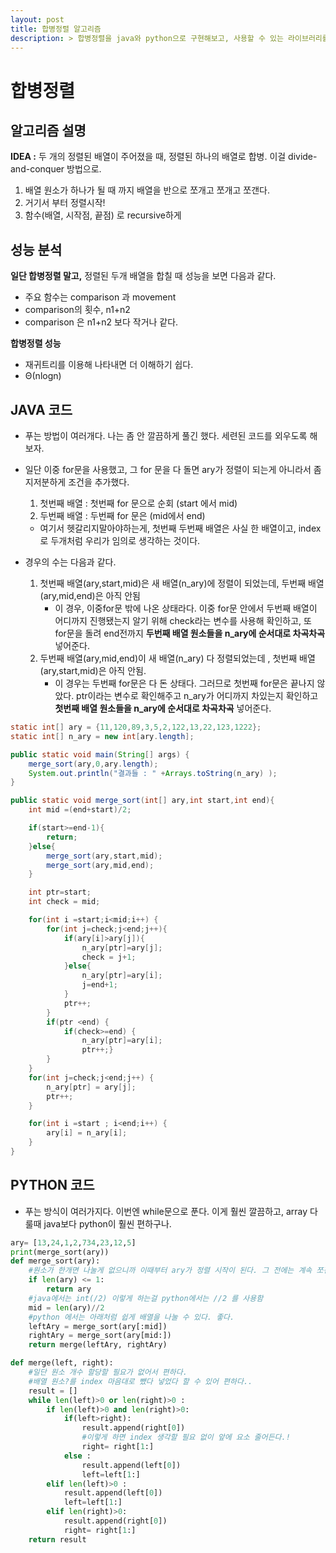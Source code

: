 ```yaml
---
layout: post
title: 합병정렬 알고리즘
description: > 합병정렬을 java와 python으로 구현해보고, 사용할 수 있는 라이브러리를 알아본다
---
```


# 합병정렬

## **알고리즘 설명**

**IDEA :** 두 개의 정렬된 배열이 주어졌을 때, 정렬된 하나의 배열로 합병. 이걸 divide-and-conquer 방법으로.

1. 배열 원소가 하나가 될 때 까지 배열을 반으로 쪼개고 쪼개고 쪼갠다.
2. 거기서 부터 정렬시작! 
3. 함수(배열, 시작점, 끝점) 로 recursive하게 

## **성능 분석**

**일단 합병정렬 말고,** 정렬된 두개 배열을 합칠 때 성능을 보면 다음과 같다. 

- 주요 함수는 comparison 과 movement
- comparison의 횟수, n1+n2
- comparison 은 n1+n2 보다 작거나 같다.

**합병정렬 성능**

- 재귀트리를 이용해 나타내면 더 이해하기 쉽다.
- Θ(nlogn)

## **JAVA 코드**

- 푸는 방법이 여러개다. 나는 좀 안 깔끔하게 풀긴 했다. 세련된 코드를 외우도록 해보자.

- 일단 이중 for문을 사용했고, 그 for 문을 다 돌면 ary가 정렬이 되는게 아니라서 좀 지저분하게 조건을 추가했다.

  1. 첫번째 배열 : 첫번째 for 문으로 순회 (start 에서 mid)
  2. 두번째 배열 : 두번째 for 문은 (mid에서 end)

  - 여기서 헷갈리지말아야하는게, 첫번째 두번째 배열은 사실 한 배열이고, index로 두개처럼 우리가 임의로 생각하는 것이다.

- 경우의 수는 다음과 같다. 

  1. 첫번째 배열(ary,start,mid)은 새 배열(n_ary)에 정렬이 되었는데, 두번째 배열(ary,mid,end)은 아직 안됨  
     - 이 경우, 이중for문 밖에 나온 상태라다. 이중 for문 안에서 두번째 배열이 어디까지 진행됐는지 알기 위해 check라는 변수를 사용해 확인하고, 또 for문을 돌려 end전까지 **두번째 배열 원소들을 n_ary에 순서대로 차곡차곡** 넣어준다.
  2. 두번째 배열(ary,mid,end)이 새 배열(n_ary) 다 정렬되었는데 , 첫번째 배열(ary,start,mid)은 아직 안됨.
     - 이 경우는 두번째 for문은 다 돈 상태다. 그러므로 첫번째 for문은 끝나지 않았다. ptr이라는 변수로 확인해주고 n_ary가 어디까지 차있는지 확인하고 **첫번째 배열 원소들을 n_ary에 순서대로 차곡차곡** 넣어준다.

```java
static int[] ary = {11,120,89,3,5,2,122,13,22,123,1222};
static int[] n_ary = new int[ary.length];

public static void main(String[] args) {
    merge_sort(ary,0,ary.length);
    System.out.println("결과들 : " +Arrays.toString(n_ary) );
}

public static void merge_sort(int[] ary,int start,int end){
    int mid =(end+start)/2;

    if(start>=end-1){
        return;
    }else{
        merge_sort(ary,start,mid);
        merge_sort(ary,mid,end);
    }

    int ptr=start;
    int check = mid;

    for(int i =start;i<mid;i++) {
        for(int j=check;j<end;j++){
            if(ary[i]>ary[j]){
                n_ary[ptr]=ary[j];
                check = j+1;
            }else{
                n_ary[ptr]=ary[i];
                j=end+1;
            }
            ptr++;
        }
        if(ptr <end) {
            if(check>=end) {
                n_ary[ptr]=ary[i];
                ptr++;}
        }
    }
    for(int j=check;j<end;j++) {
        n_ary[ptr] = ary[j];
        ptr++;
    }

    for(int i =start ; i<end;i++) {
        ary[i] = n_ary[i];
    }	
}
```

## **PYTHON 코드**

- 푸는 방식이 여러가지다. 이번엔 while문으로 푼다. 이게 훨씬 깔끔하고, array 다룰때 java보다 python이 훨씬 편하구나.

```python
ary= [13,24,1,2,734,23,12,5]
print(merge_sort(ary))
def merge_sort(ary):
    #원소가 한개면 나눌게 없으니까 이때부터 ary가 정렬 시작이 된다. 그 전에는 계속 쪼갬
    if len(ary) <= 1:
        return ary
    #java에서는 int(/2) 이렇게 하는걸 python에서는 //2 를 사용함
    mid = len(ary)//2
    #python 에서는 아래처럼 쉽게 배열을 나눌 수 있다. 좋다.
    leftAry = merge_sort(ary[:mid])
    rightAry = merge_sort(ary[mid:])
    return merge(leftAry, rightAry)

def merge(left, right):
    #일단 원소 개수 할당할 필요가 없어서 편하다. 
    #배열 원소?를 index 마음대로 뺐다 넣었다 할 수 있어 편하다..
    result = []
    while len(left)>0 or len(right)>0 :
        if len(left)>0 and len(right)>0:
            if(left>right):
                result.append(right[0])
                #이렇게 하면 index 생각할 필요 없이 앞에 요소 줄어든다.!
                right= right[1:]
            else :
                result.append(left[0])
                left=left[1:]
        elif len(left)>0 :
            result.append(left[0])
            left=left[1:]
        elif len(right)>0:
            result.append(right[0])
            right= right[1:]            
    return result
```

